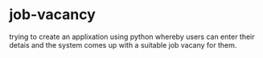 # job-vacancy
trying to create an applixation using python whereby users can enter their detais and the system comes up with a suitable job vacany for them.
